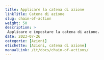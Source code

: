 ```yaml
---
title: Applicare la catena di azione
linkTitle: Catena di azione
slug: chain-of-action
weight: 50
description: >
 Applicare e impostare la catena di azione.
date: 2023-07-26
categorie: [Azioni]
etichette: [Azioni, catena di azione]
manualLink: /it/docs/chain-of-actions/
---
```

<script>
  window.location.href = "/it/docs/chain-of-actions/";
</script>
